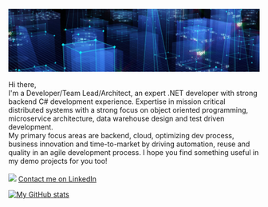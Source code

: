 ![Header image](https://github.com/matjazbravc/matjazbravc/blob/main/profile_background.jpg?raw=true)

Hi there,
<br />
I'm a Developer/Team Lead/Architect, an expert .NET developer with strong  backend C# development experience. Expertise in mission critical distributed systems with a strong focus on object oriented programming, microservice architecture, data warehouse design and test driven development.
<br />
My primary focus areas are backend, cloud, optimizing dev process, business innovation and time-to-market by driving automation, reuse and quality in an agile development process. I hope you find something useful in my demo projects for you too!
<br />
<br />
[<img src="https://static.licdn.com/scds/common/u/img/webpromo/btn_in_20x15.png">](https://www.linkedin.com/in/matjazbravc/)
[Contact me on LinkedIn](https://www.linkedin.com/in/matjazbravc/)

[![My GitHub stats](https://github-readme-stats.vercel.app/api?username=matjazbravc&show_icons=true&theme=dark)](https://github.com/anuraghazra/github-readme-stats)
